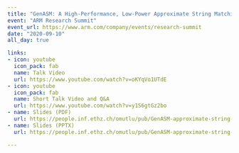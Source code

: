 ```yaml
---
title: "GenASM: A High-Performance, Low-Power Approximate String Matching Acceleration Framework for Genome Sequence Analysis"
event: "ARM Research Summit"
event_url: https://www.arm.com/company/events/research-summit
date: "2020-09-10"
all_day: true

links:
- icon: youtube
  icon_pack: fab
  name: Talk Video
  url: https://www.youtube.com/watch?v=oKYqVo1UTdE
- icon: youtube
  icon_pack: fab
  name: Short Talk Video and Q&A
  url: https://www.youtube.com/watch?v=y1S6gtGz2bo
- name: Slides (PDF)
  url: https://people.inf.ethz.ch/omutlu/pub/GenASM-approximate-string-matching-framework-for-genome-analysis_ARMSummit20-long-talk.pdf
- name: Slides (PPTX)
  url: https://people.inf.ethz.ch/omutlu/pub/GenASM-approximate-string-matching-framework-for-genome-analysis_ARMSummit20-long-talk.pptx

---
```

